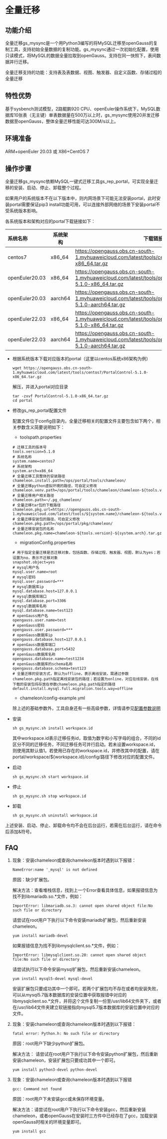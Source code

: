 # 全量迁移

## 功能介绍<a name="section051261814117"></a>

全量迁移gs_mysync是一个用Python3编写的将MySQL迁移至openGauss的复制工具，支持初始全量数据的复制功能。gs_mysync通过一次初始化配置，使用只读模式，将MySQL的数据全量拉取到openGauss。支持在同一快照下，表间数据并行迁移。

全量迁移支持的功能：支持表及表数据、视图、触发器、自定义函数、存储过程的全量迁移

## 特性优势<a name="section9194174261317"></a>

基于sysbench测试模型，2路鲲鹏920 CPU、openEuler操作系统下，MySQL数据库10张表（无主键）单表数据量在500万以上时，gs_mysync使用20并发迁移数据至openGauss，整体全量迁移性能可达300M/s以上。

## 环境准备<a name="section425318254413"></a>

ARM+openEuler 20.03 或 X86+CentOS 7

## 操作步骤<a name="section1912981915448"></a>

全量迁移gs_mysync依赖MySQL一键式迁移工具gs_rep_portal，可实现全量迁移的安装、启动、停止、卸载整个过程。

如果用户的系统版本不在以下版本中，则内网场景下可能无法安装portal，此时安装portal需要保证pip3 install功能可用，可以连接外部网络的场景下安装portal不受系统版本影响。

各系统版本和架构对应的portal下载链接如下：

| 系统名称       | 系统架构 | 下载链接                                                     |
| :------------- | -------- | ------------------------------------------------------------ |
| centos7        | x86_64   | https://opengauss.obs.cn-south-1.myhuaweicloud.com/latest/tools/centos7/PortalControl-5.1.0-x86_64.tar.gz |
| openEuler20.03 | x86_64   | https://opengauss.obs.cn-south-1.myhuaweicloud.com/latest/tools/openEuler20.03/PortalControl-5.1.0-x86_64.tar.gz |
| openEuler20.03 | aarch64  | https://opengauss.obs.cn-south-1.myhuaweicloud.com/latest/tools/openEuler20.03/PortalControl-5.1.0-aarch64.tar.gz |
| openEuler22.03 | x86_64   | https://opengauss.obs.cn-south-1.myhuaweicloud.com/latest/tools/openEuler22.03/PortalControl-5.1.0-x86_64.tar.gz |
| openEuler22.03 | aarch64  | https://opengauss.obs.cn-south-1.myhuaweicloud.com/latest/tools/openEuler22.03/PortalControl-5.1.0-aarch64.tar.gz |

- 根据系统版本下载对应版本的portal（这里以centos系统x86架构为例）

  ```
  wget https://opengauss.obs.cn-south-1.myhuaweicloud.com/latest/tools/centos7/PortalControl-5.1.0-x86_64.tar.gz
  ```

  解压，并进入portal对应目录

  ```
  tar -zxvf PortalControl-5.1.0-x86_64.tar.gz
  cd portal
  ```

- 修改gs_rep_portal配置文件

  配置文件位于config目录内，全量迁移相关的配置文件主要包含如下两个，相关参数含义简要说明如下：

  - toolspath.properties

  ```
  # 迁移工具的版本号
  tools.version=5.1.0
  # 系统名称
  system.name=centos7
  # 系统架构
  system.arch=x86_64
  # 全量迁移工具整体的安装路径
  chameleon.install.path=/ops/portal/tools/chameleon/
  # 全量迁移python虚拟环境的路径，可自定义修改
  chameleon.venv.path=/ops/portal/tools/chameleon/chameleon-${tools.version}/
  # 全量迁移用户相关路径
  chameleon.path=~/.pg_chameleon/
  # 全量迁移tar包的下载路径
  chameleon.pkg.url=https://opengauss.obs.cn-south-1.myhuaweicloud.com/latest/tools/${system.name}/chameleon-${tools.version}-${system.arch}.tar.gz
  # 全量迁移安装包的路径，可自定义修改
  chameleon.pkg.path=/ops/portal/pkg/chameleon/
  # 全量迁移安装包的名称
  chameleon.pkg.name=chameleon-${tools.version}-${system.arch}.tar.gz
  ```

  - migrationConfig.properties

  ```
  # 用于指定全量迁移是否迁移对象，包括函数、存储过程、触发器、视图，默认为yes；若设置为no，表示不迁移对象
  snapshot.object=yes
  # mysql用户名
  mysql.user.name=root
  # mysql密码
  mysql.user.password=***
  # mysql数据库ip
  mysql.database.host=127.0.0.1
  # mysql数据库端口
  mysql.database.port=3306
  # mysql数据库名称
  mysql.database.name=test123
  # openGauss用户名
  opengauss.user.name=test
  # openGauss密码
  opengauss.user.password=***
  # openGauss数据库ip
  opengauss.database.host=127.0.0.1
  # openGauss数据库端口
  opengauss.database.port=5432
  # openGauss数据库名称
  opengauss.database.name=test1234
  # openGauss数据库的schema名称
  opengauss.database.schema=test123
  # 全量迁移的安装方式，默认为offline，表示离线安装，需通过参数chameleon.pkg.path指定离线安装包的路径；若设置为online，对应在线安装，在线下载的安装包将存放在参数chameleon.pkg.path指定的路径
  default.install.mysql.full.migration.tools.way=offline
  ```

  - chameleon/config-example.yml

  除上述的基础参数外，工具自身还有一些高级参数，详情请参见[配置参数说明](https://gitee.com/opengauss/openGauss-tools-chameleon/blob/5.1.0/chameleon%E4%BD%BF%E7%94%A8%E6%8C%87%E5%8D%97.md#3-chameleon%E9%85%8D%E7%BD%AE%E6%96%87%E4%BB%B6%E8%AF%B4%E6%98%8E)

- 安装

  ```
  sh gs_mysync.sh install workspace.id
  ```

  其中workspace.id表示迁移任务id，取值为数字和小写字母的组合，不同的id区分不同的迁移任务，不同迁移任务可并行启动。若未设置workspace.id，则使用其默认值1。若使用已存在的workspace.id，并修改其中的配置，请在portal/workspace/${workspace.id}/config/路径下修改对应的配置文件。

- 启动

  ```
  sh gs_mysync.sh start workspace.id
  ```

- 停止

  ```
  sh gs_mysync.sh stop workspace.id
  ```

- 卸载

  ```
  sh gs_mysync.sh uninstall workspace.id
  ```

上述安装、启动、停止、卸载命令均不会在后台运行，若需在后台运行，请在命令后添加&符号。

## FAQ

1. 现象：安装chameleon或查询chameleon版本时遇到以下报错：

    ```
    NameError:name '_mysql' is not defined
    ```
    原因：缺少扩展包。
  
    解决方法：查看堆栈信息，找到上一个Error查看具体信息，如果报错信息为找不到libmariadb.so.*文件，例如：
    
    ```
    ImportError: libmariadb.so.3: cannot open shared object file:No such file or directory
    ```
    
    请尝试在root用户下执行以下命令安装mariadb扩展包，然后重新安装chameleon。
    
    ```
    yum install mariadb-devel
    ```
    
    如果报错信息为找不到libmysqlclient.so.*文件，例如：
    
    ```
    ImportError: libmysqlclient.so.20: cannot open shared object file:No such file or directory
    ```
    
    请尝试执行以下命令安装mysql扩展包，然后重新安装chameleon。
    
    ```
    yum install mysql5-devel mysql-devel
    ```
    
    安装扩展包只要成功其中一个即可。若两个扩展包均不存在或者均安装失败，可以从mysql5.7版本数据库的安装位置中获取报错中对应的libmysqlclient.so.*文件，并将这个文件复制一份至/usr/lib64文件夹下，或者在/usr/lib64文件夹建立软链接指向mysql5.7版本数据库的安装位置中对应的文件。

2. 现象：安装chameleon或查询chameleon版本时遇到以下报错：

   ```
   fatal error: Python.h: No such file or directory
   ```
   原因：root用户下缺少python扩展包。

   解决方法： 请尝试在root用户下执行以下命令安装python扩展包，然后重新安装chameleon，安装扩展包只要成功其中一个即可。
   
   ```
   yum install python3-devel python-devel
    ```

3. 现象：安装chameleon或查询chameleon版本时遇到以下报错

   ```
   gcc: Command not found
   ```
  
   原因：root用户下未安装gcc或未保存环境变量。

   解决方法：请尝试在root用户下执行以下命令安装gcc，然后重新安装chameleon，或者openGauss在安装时三方件中已经存在了gcc，加载安装openGauss时相关的环境变量即可。

   ```
   yum install gcc
   ```
